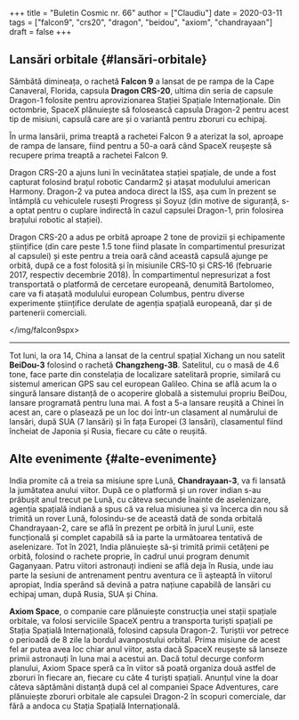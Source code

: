 +++
title = "Buletin Cosmic nr. 66"
author = ["Claudiu"]
date = 2020-03-11
tags = ["falcon9", "crs20", "dragon", "beidou", "axiom", "chandrayaan"]
draft = false
+++

## Lansări orbitale {#lansări-orbitale}

Sâmbătă dimineața, o rachetă **Falcon 9** a lansat de pe rampa de la Cape Canaveral, Florida, capsula **Dragon CRS-20**, ultima din seria de capsule Dragon-1 folosite pentru aprovizionarea Stației Spațiale Internaționale. Din octombrie, SpaceX plănuiește să folosească capsula Dragon-2 pentru acest tip de misiuni, capsulă care are și o variantă pentru zboruri cu echipaj.

În urma lansării, prima treaptă a rachetei Falcon 9 a aterizat la sol, aproape de rampa de lansare, fiind pentru a 50-a oară când SpaceX reușește să recupere prima treaptă a rachetei Falcon 9.

Dragon CRS-20 a ajuns luni în vecinătatea stației spațiale, de unde a fost capturat folosind brațul robotic Candarm2 și atașat modulului american Harmony. Dragon-2 va putea andoca direct la ISS, așa cum în prezent se întâmplă cu vehiculele rusești Progress și Soyuz (din motive de siguranță, s-a optat pentru o cuplare indirectă în cazul capsulei Dragon-1, prin folosirea brațului robotic al stației).

Dragon CRS-20 a adus pe orbită aproape 2 tone de provizii și echipamente științifice (din care peste 1.5 tone fiind plasate în compartimentul presurizat al capsulei) și este pentru a treia oară când această capsulă ajunge pe orbită, după ce a fost folosită și în misiunile CRS‑10 și CRS‑16 (februarie 2017, respectiv decembrie 2018). În compartimentul nepresurizat a fost transportată o platformă de cercetare europeană, denumită Bartolomeo, care va fi atașată modulului european Columbus, pentru diverse experimente științifice derulate de agenția spațială europeană, dar și de partenerii comerciali.

</img/falcon9spx>

---

Tot luni, la ora 14, China a lansat de la centrul spațial Xichang un nou satelit **BeiDou-3** folosind o rachetă **Changzheng-3B**. Satelitul, cu o masă de 4.6 tone, face parte din constelația de localizare satelitară proprie, similară cu sistemul american GPS sau cel european Galileo. China se află acum la o singură lansare distanță de o acoperire globală a sistemului propriu BeiDou, lansare programată pentru luna mai. A fost a 5-a lansare reușită a Chinei în acest an, care o plasează pe un loc doi într-un clasament al numărului de lansări, după SUA (7 lansări) și în fața Europei (3 lansări), clasamentul fiind încheiat de Japonia și Rusia, fiecare cu câte o reușită.


## Alte evenimente {#alte-evenimente}

India promite că a treia sa misiune spre Lună, **Chandrayaan-3**, va fi lansată la jumătatea anului viitor. După ce o platformă și un rover indian s-au prăbușit anul trecut pe Lună, cu câteva secunde înainte de aselenizare, agenția spațială indiană a spus că va relua misiunea și va încerca din nou să trimită un rover Lună, folosindu-se de această dată de sonda orbitală Chandrayaan-2, care se află în prezent pe orbită în jurul Lunii, este funcțională și complet capabilă să ia parte la următoarea tentativă de aselenizare. Tot în 2021, India plănuiește să-și trimită primii cetățeni pe orbită, folosind o rachete proprie, în cadrul unui program denumit Gaganyaan. Patru viitori astronauți indieni se află deja în Rusia, unde iau parte la sesiuni de antrenament pentru aventura ce îi așteaptă în viitorul apropiat, India sperând să devină a patra națiune capabilă de lansări cu echipaj uman, după Rusia, SUA și China.

**Axiom Space**, o companie care plănuiește construcția unei stații spațiale orbitale, va folosi serviciile SpaceX pentru a transporta turiști spațiali pe Stația Spațială Internațională, folosind capsula Dragon-2. Turiștii vor petrece o perioadă de 8 zile la bordul avanpostului orbital. Prima misiune de acest fel ar putea avea loc chiar anul viitor, asta dacă SpaceX reușește să lanseze primii astronauți în luna mai a acestui an. Dacă totul decurge conform planului, Axiom Space speră ca în viitor să poată organiza două astfel de zboruri în fiecare an, fiecare cu câte 4 turiști spațiali. Anunțul vine la doar câteva săptămâni distanță după cel al companiei Space Adventures, care plănuiește zboruri orbitale ale capsulei Dragon-2 în scopuri comerciale, dar fără a andoca cu Stația Spațială Internațională.